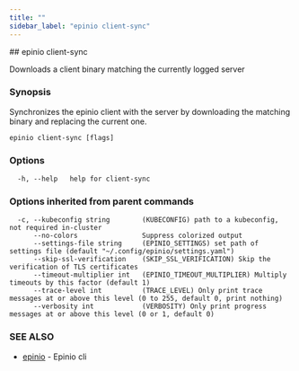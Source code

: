```yaml
---
title: ""
sidebar_label: "epinio client-sync"
---
```


<head>
  <link rel="canonical" href="https://docs.epinio.io/references/commands/cli/epinio_client-sync"/>
</head>
## epinio client-sync

Downloads a client binary matching the currently logged server

### Synopsis

Synchronizes the epinio client with the server by downloading the matching binary and replacing the current one.

```
epinio client-sync [flags]
```

### Options

```
  -h, --help   help for client-sync
```

### Options inherited from parent commands

```
  -c, --kubeconfig string        (KUBECONFIG) path to a kubeconfig, not required in-cluster
      --no-colors                Suppress colorized output
      --settings-file string     (EPINIO_SETTINGS) set path of settings file (default "~/.config/epinio/settings.yaml")
      --skip-ssl-verification    (SKIP_SSL_VERIFICATION) Skip the verification of TLS certificates
      --timeout-multiplier int   (EPINIO_TIMEOUT_MULTIPLIER) Multiply timeouts by this factor (default 1)
      --trace-level int          (TRACE_LEVEL) Only print trace messages at or above this level (0 to 255, default 0, print nothing)
      --verbosity int            (VERBOSITY) Only print progress messages at or above this level (0 or 1, default 0)
```

### SEE ALSO

* [epinio](./epinio.md)	 - Epinio cli

